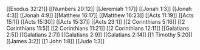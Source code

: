 [[Exodus 32:21]]
[[Numbers 20:12]]
[[Jeremiah 1:17]]
[[Jonah 1:3]]
[[Jonah 4:3]]
[[Jonah 4:9]]
[[Matthew 16:17]]
[[Matthew 16:23]]
[[Acts 11:19]]
[[Acts 15:1]]
[[Acts 15:30]]
[[Acts 15:37]]
[[Acts 23:1]]
[[2 Corinthians 5:16]]
[[2 Corinthians 11:5]]
[[2 Corinthians 11:21]]
[[2 Corinthians 12:11]]
[[Galatians 2:5]]
[[Galatians 2:7]]
[[Galatians 2:9]]
[[Galatians 2:14]]
[[1 Timothy 5:20]]
[[James 3:2]]
[[1 John 1:8]]
[[Jude 1:3]]

